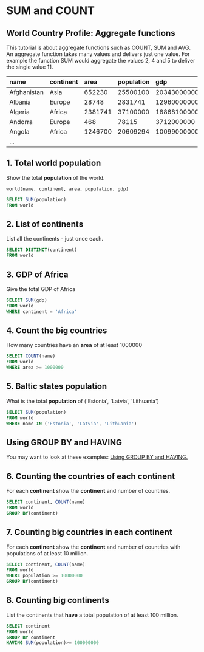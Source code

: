 # SUM and COUNT

## World Country Profile: Aggregate functions

This tutorial is about aggregate functions such as COUNT, SUM and AVG. An aggregate function takes many values and delivers just one value. For example the function SUM would aggregate the values 2, 4 and 5 to deliver the single value 11.

| name | continent | area | population | gdp |
| :--- | :--- | :--- | :--- | :--- |
| Afghanistan | Asia | 652230 | 25500100 | 20343000000 |
| Albania | Europe | 28748 | 2831741 | 12960000000 |
| Algeria | Africa | 2381741 | 37100000 | 188681000000 |
| Andorra | Europe | 468 | 78115 | 3712000000 |
| Angola | Africa | 1246700 | 20609294 | 100990000000 |
| ... |  |  |  |  |

## 1. Total world population

Show the total **population** of the world.

```text
world(name, continent, area, population, gdp)
```

```sql
SELECT SUM(population)
FROM world
```

## 2. List of continents

List all the continents - just once each.

```sql
SELECT DISTINCT(continent)
FROM world
```

## 3. GDP of Africa

Give the total GDP of Africa

```sql
SELECT SUM(gdp)
FROM world
WHERE continent = 'Africa'
```

## 4. Count the big countries

How many countries have an **area** of at least 1000000

```sql
SELECT COUNT(name)
FROM world
WHERE area >= 1000000
```

## 5. Baltic states population

What is the total **population** of \('Estonia', 'Latvia', 'Lithuania'\)

```sql
SELECT SUM(population)
FROM world
WHERE name IN ('Estonia', 'Latvia', 'Lithuania')
```

## Using GROUP BY and HAVING

You may want to look at these examples: [Using GROUP BY and HAVING.](https://sqlzoo.net/wiki/Using_GROUP_BY_and_HAVING.)

## 6. Counting the countries of each continent

For each **continent** show the **continent** and number of countries.

```sql
SELECT continent, COUNT(name)
FROM world
GROUP BY(continent)
```

## 7. Counting big countries in each continent

For each **continent** show the **continent** and number of countries with populations of at least 10 million.

```sql
SELECT continent, COUNT(name)
FROM world
WHERE population >= 10000000
GROUP BY(continent)
```

## 8. Counting big continents

List the continents that **have** a total population of at least 100 million.

```sql
SELECT continent
FROM world
GROUP BY continent
HAVING SUM(population)>= 100000000
```

